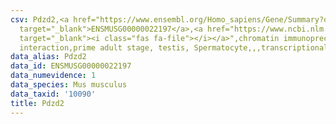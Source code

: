 ```yaml
---
csv: Pdzd2,<a href="https://www.ensembl.org/Homo_sapiens/Gene/Summary?db=core;g=ENSMUSG00000022197"
  target="_blank">ENSMUSG00000022197</a>,<a href="https://www.ncbi.nlm.nih.gov/pubmed/25450459"
  target="_blank"><i class="fas fa-file"></i></a>",chromatin immunoprecipitation assay,direct
  interaction,prime adult stage, testis, Spermatocyte,,,transcriptional regulation,
data_alias: Pdzd2
data_id: ENSMUSG00000022197
data_numevidence: 1
data_species: Mus musculus
data_taxid: '10090'
title: Pdzd2
---
```

